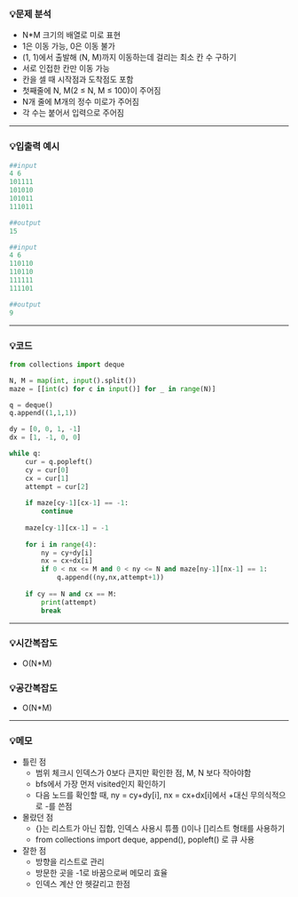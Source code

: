 ### 💡문제 분석

- N*M 크기의 배열로 미로 표현
- 1은 이동 가능, 0은 이동 불가
- (1, 1)에서 출발해 (N, M)까지 이동하는데 걸리는 최소 칸 수 구하기
- 서로 인접한 칸만 이동 가능
- 칸을 셀 때 시작점과 도착점도 포함
- 첫째줄에 N, M(2 ≤ N, M ≤ 100)이 주어짐
- N개 줄에 M개의 정수 미로가 주어짐
- 각 수는 붙어서 입력으로 주어짐

---

### 💡입출력 예시

```python
##input
4 6
101111
101010
101011
111011

##output
15
```

```python
##input
4 6
110110
110110
111111
111101

##output
9
```

---

### 💡코드

```python
from collections import deque

N, M = map(int, input().split())
maze = [[int(c) for c in input()] for _ in range(N)]

q = deque()
q.append((1,1,1))

dy = [0, 0, 1, -1]
dx = [1, -1, 0, 0]

while q:
    cur = q.popleft()
    cy = cur[0]
    cx = cur[1]
    attempt = cur[2]
    
    if maze[cy-1][cx-1] == -1:
        continue
    
    maze[cy-1][cx-1] = -1
    
    for i in range(4):
        ny = cy+dy[i]
        nx = cx+dx[i]
        if 0 < nx <= M and 0 < ny <= N and maze[ny-1][nx-1] == 1:
            q.append((ny,nx,attempt+1))
            
    if cy == N and cx == M:
        print(attempt)
        break
```

---

### 💡시간복잡도

- O(N*M)

### 💡공간복잡도

- O(N*M)

---

### 💡메모

- 틀린 점
    - 범위 체크시 인덱스가 0보다 큰지만 확인한 점, M, N 보다 작아야함
    - bfs에서 가장 먼저 visited인지 확인하기
    - 다음 노드를 확인할 때, ny = cy+dy[i], nx = cx+dx[i]에서 +대신 무의식적으로 -를 쓴점
- 몰랐던 점
    - {}는 리스트가 아닌 집합, 인덱스 사용시 튜플 ()이나 []리스트 형태를 사용하기
    - from collections import deque, append(), popleft() 로 큐 사용
- 잘한 점
    - 방향을 리스트로 관리
    - 방문한 곳을 -1로 바꿈으로써 메모리 효율
    - 인덱스 계산 안 헷갈리고 한점